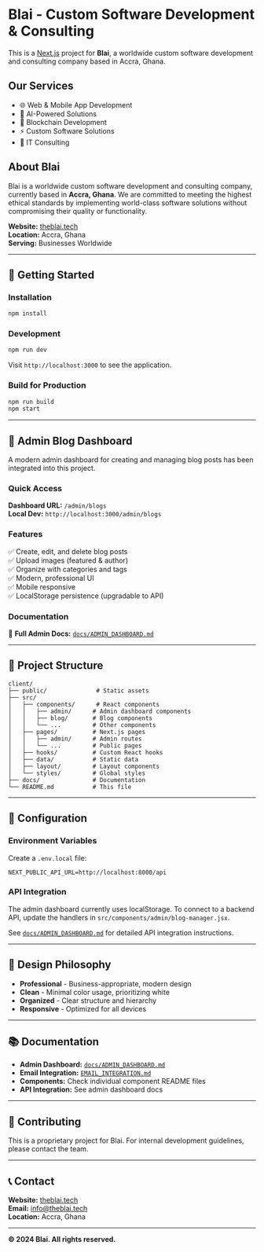 # Blai - Custom Software Development & Consulting

This is a [Next.js](https://nextjs.org/) project for **Blai**, a worldwide custom software development and consulting company based in Accra, Ghana.

## Our Services

- 🌐 Web & Mobile App Development
- 🧠 AI-Powered Solutions
- 🧱 Blockchain Development
- ⚡ Custom Software Solutions
- 💼 IT Consulting

## About Blai

Blai is a worldwide custom software development and consulting company, currently based in **Accra, Ghana**. We are committed to meeting the highest ethical standards by implementing world-class software solutions without compromising their quality or functionality.

**Website:** [theblai.tech](https://theblai.tech)  
**Location:** Accra, Ghana  
**Serving:** Businesses Worldwide

---

## 🚀 Getting Started

### Installation

```bash
npm install
```

### Development

```bash
npm run dev
```

Visit `http://localhost:3000` to see the application.

### Build for Production

```bash
npm run build
npm start
```

---

## 📝 Admin Blog Dashboard

A modern admin dashboard for creating and managing blog posts has been integrated into this project.

### Quick Access

**Dashboard URL:** `/admin/blogs`  
**Local Dev:** `http://localhost:3000/admin/blogs`

### Features

✅ Create, edit, and delete blog posts  
✅ Upload images (featured & author)  
✅ Organize with categories and tags  
✅ Modern, professional UI  
✅ Mobile responsive  
✅ LocalStorage persistence (upgradable to API)

### Documentation

📖 **Full Admin Docs:** [`docs/ADMIN_DASHBOARD.md`](./docs/ADMIN_DASHBOARD.md)

---

## 📁 Project Structure

```
client/
├── public/              # Static assets
├── src/
│   ├── components/      # React components
│   │   ├── admin/      # Admin dashboard components
│   │   ├── blog/       # Blog components
│   │   └── ...         # Other components
│   ├── pages/          # Next.js pages
│   │   ├── admin/      # Admin routes
│   │   └── ...         # Public pages
│   ├── hooks/          # Custom React hooks
│   ├── data/           # Static data
│   ├── layout/         # Layout components
│   └── styles/         # Global styles
├── docs/               # Documentation
└── README.md           # This file
```

---

## 🔧 Configuration

### Environment Variables

Create a `.env.local` file:

```env
NEXT_PUBLIC_API_URL=http://localhost:8000/api
```

### API Integration

The admin dashboard currently uses localStorage. To connect to a backend API, update the handlers in `src/components/admin/blog-manager.jsx`.

See [`docs/ADMIN_DASHBOARD.md`](./docs/ADMIN_DASHBOARD.md) for detailed API integration instructions.

---

## 🎨 Design Philosophy

- **Professional** - Business-appropriate, modern design
- **Clean** - Minimal color usage, prioritizing white
- **Organized** - Clear structure and hierarchy
- **Responsive** - Optimized for all devices

---

## 📚 Documentation

- **Admin Dashboard:** [`docs/ADMIN_DASHBOARD.md`](./docs/ADMIN_DASHBOARD.md)
- **Email Integration:** [`EMAIL_INTEGRATION.md`](./EMAIL_INTEGRATION.md)
- **Components:** Check individual component README files
- **API Integration:** See admin dashboard docs

---

## 🤝 Contributing

This is a proprietary project for Blai. For internal development guidelines, please contact the team.

---

## 📞 Contact

**Website:** [theblai.tech](https://theblai.tech)  
**Email:** info@theblai.tech  
**Location:** Accra, Ghana

---

**© 2024 Blai. All rights reserved.**

